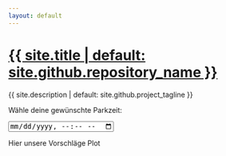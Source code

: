 ```yaml
---
layout: default
---
```

<h1><a href="{{ "/" | absolute_url }}">{{ site.title | default: site.github.repository_name }}</a></h1>
<p>{{ site.description | default: site.github.project_tagline }}</p>



Wähle deine gewünschte Parkzeit:

<input type="datetime-local" id="datepicker">


Hier unsere Vorschläge
Plot
